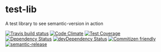 # test-lib

A test library to see semantic-version in action

[![Travis build status](http://img.shields.io/travis/artemv/test-lib.svg?style=flat)](https://travis-ci.org/artemv/test-lib)
[![Code Climate](https://codeclimate.com/github/artemv/test-lib/badges/gpa.svg)](https://codeclimate.com/github/artemv/test-lib)
[![Test Coverage](https://codeclimate.com/github/artemv/test-lib/badges/coverage.svg)](https://codeclimate.com/github/artemv/test-lib)
[![Dependency Status](https://david-dm.org/artemv/test-lib.svg)](https://david-dm.org/artemv/test-lib)
[![devDependency Status](https://david-dm.org/artemv/test-lib/dev-status.svg)](https://david-dm.org/artemv/test-lib#info=devDependencies)
[![Commitizen friendly](https://img.shields.io/badge/commitizen-friendly-brightgreen.svg)](http://commitizen.github.io/cz-cli/)
[![semantic-release](https://img.shields.io/badge/%20%20%F0%9F%93%A6%F0%9F%9A%80-semantic--release-e10079.svg)](https://github.com/semantic-release/semantic-release)

